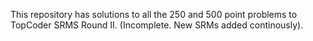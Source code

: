 This repository has solutions to all the 250 and 500 point problems to TopCoder SRMS Round II. (Incomplete. New SRMs added continously).